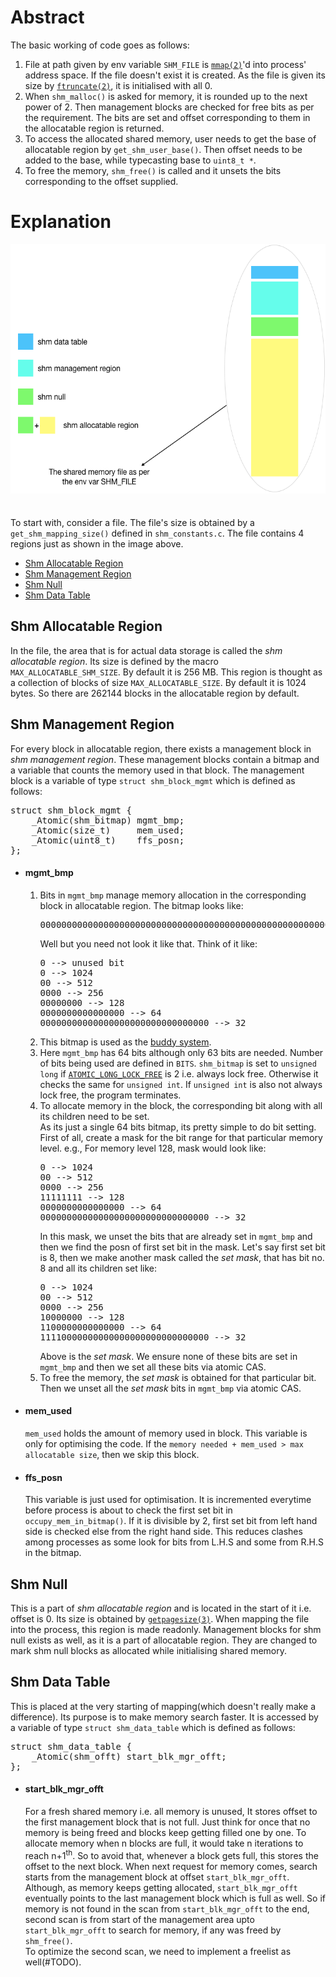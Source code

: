 <h1>Abstract</h1>
The basic working of code goes as follows:
<ol>
	<li>
		File at path given by env variable <code>SHM_FILE</code> is <a href="http://man7.org/linux/man-pages/man2/mmap.2.html"><code>mmap(2)</code></a>'d into process' address space.
		If the file doesn't exist it is created. As the file is given its size by <a href="https://linux.die.net/man/2/ftruncate"><code>ftruncate(2)</code></a>,
		it is initialised with all 0.
	</li>
	<li>
		When <code>shm_malloc()</code> is asked for memory, it is rounded up to the next power of 2. Then management blocks are 
		checked for free bits as per the requirement. The bits are set and offset corresponding to them in the allocatable region
		is returned.
	</li>
	<li>
		To access the allocated shared memory, user needs to get the base of allocatable region by <code>get_shm_user_base()</code>.
		Then offset needs to be added to the base, while typecasting base to <code>uint8_t *</code>.
	</li>
	<li>
		To free the memory, <code>shm_free()</code> is called and it unsets the bits corresponding to the offset supplied.
	</li>
</ol>
	

<h1>Explanation</h1>

<img src="shared_memory.png" alt="shared memory file structure" width="600" height="400"><br><br><br>
To start with, consider a file. The file's size is obtained by a <code>get_shm_mapping_size()</code> defined in
<code>shm_constants.c</code>. The file contains 4 regions just as shown in the image above.

<ul>
	<li>
		<a href="#shm-allocatable-region">
			Shm Allocatable Region
		</a>
	</li>
	<li>
		<a href="#shm-management-region">
			Shm Management Region
		</a>
	</li>
	<li>
		<a href="#shm-null">
			Shm Null
		</a>
	</li>
	<li>
		<a href="#shm-data-table">
			Shm Data Table
		</a>
	</li>
</ul>

<h2>Shm Allocatable Region</h2>
In the file, the area that is for actual data storage is called the <em>shm allocatable region</em>. Its size is
defined by the macro <code>MAX_ALLOCATABLE_SHM_SIZE</code>. By default it is 256 MB. This region is thought as a collection
of blocks of size <code>MAX_ALLOCATABLE_SIZE</code>. By default it is 1024 bytes. So there are 262144 blocks in the allocatable
region by default.

<h2>Shm Management Region</h2>
For every block in allocatable region, there exists a management block in <em>shm management region</em>. These management
blocks contain a bitmap and a variable that counts the memory used in that block. The management block is a variable of
type <code>struct shm_block_mgmt</code> which is defined as follows:

<pre>
struct shm_block_mgmt {
    _Atomic(shm_bitmap) mgmt_bmp;
    _Atomic(size_t)     mem_used;
    _Atomic(uint8_t)    ffs_posn;
};
</pre>

<ul>
	<li>
		<h4>mgmt_bmp</h4>
			<ol>
				<li>
				Bits in <code>mgmt_bmp</code> manage memory allocation in the corresponding block in allocatable region. 
				The bitmap looks like:
<pre>
0000000000000000000000000000000000000000000000000000000000000000
</pre>
				Well but you need not look it like that. Think of it like:
<pre>
0 --> unused bit
0 --> 1024 
00 --> 512 
0000 --> 256 
00000000 --> 128 
0000000000000000 --> 64 
00000000000000000000000000000000 --> 32 
</pre>
				</li>
				<li>
					This bitmap is used as the <a href="https://en.wikipedia.org/wiki/Buddy_memory_allocation">buddy system</a>.
				</li>
				<li>
					Here <code>mgmt_bmp</code> has 64 bits although only 63 bits are needed. Number of bits being used are defined in <code>BITS</code>.
					<code>shm_bitmap</code> is set to <code>unsigned long</code> if <a href="https://www.ibm.com/support/knowledgecenter/en/SSLTBW_2.1.0/com.ibm.zos.v2r1.cbclx01/atomicmacros.htm"><code>ATOMIC_LONG_LOCK_FREE</code></a>
					is 2 i.e. always lock free. Otherwise it checks the same for <code>unsigned int</code>. If <code>unsigned int</code>
					is also not always lock free, the program terminates.
				</li>
				<li>
					To allocate memory in the block, the corresponding bit along with all its children need to be set.<br>
					As its just a single 64 bits bitmap, its pretty simple to do bit setting. First of all, create a mask for the bit range
					for that particular memory level. e.g., For memory level 128, mask would look like:
<pre>
0 --> 1024 
00 --> 512 
0000 --> 256 
11111111 --> 128 
0000000000000000 --> 64 
00000000000000000000000000000000 --> 32
</pre>
					In this mask, we unset the bits that are already set in <code>mgmt_bmp</code> and then we find the posn
					of first set bit in the mask. Let's say first set bit is 8, then we make another mask called the <em>set mask</em>,
					that has bit no. 8 and all its children set like:
<pre>
0 --> 1024 
00 --> 512 
0000 --> 256 
10000000 --> 128 
1100000000000000 --> 64 
11110000000000000000000000000000 --> 32
</pre>
					Above is the <em>set mask</em>. We ensure none of these bits are set in <code>mgmt_bmp</code> and then we
					set all these bits via atomic CAS.
				</li>
				<li>
					To free the memory, the <em>set mask</em> is obtained for that particular bit. Then we unset all the <em>set mask</em> bits
					in <code>mgmt_bmp</code> via atomic CAS.
				</li>
			</ol>
	</li>
	<li>
		<h4>mem_used</h4>
			<code>mem_used</code> holds the amount of memory used in block. This variable is only for optimising the code. If the 
			<code>memory needed + mem_used > max allocatable size</code>, then we skip this block.
	</li>
	<li>
		<h4>ffs_posn</h4>
			This variable is just used for optimisation. It is incremented everytime before process is about to check
			the first set bit in <code>occupy_mem_in_bitmap()</code>. If it is divisible by 2, first set bit from 
			left hand side is checked else from the right hand side. This reduces clashes among processes as some look for
			bits from L.H.S and some from R.H.S in the bitmap.
	</li>
</ul>

<h2>Shm Null</h2>

This is a part of <em>shm allocatable region</em> and is located in the start of it i.e. offset is 0. Its size is obtained by 
<a href="https://www.freebsd.org/cgi/man.cgi?sektion=3&query=getpagesize"><code>getpagesize(3)</code></a>. When mapping
the file into the process, this region is made readonly. Management blocks for shm null exists as well, as it is a part of
allocatable region. They are changed to mark shm null blocks as allocated while initialising shared memory.

<h2>Shm Data Table</h2>

This is placed at the very starting of mapping(which doesn't really make a difference). Its purpose is to make memory
search faster. It is accessed by a variable of type <code>struct shm_data_table</code> which is defined as follows:

<pre>
struct shm_data_table {
    _Atomic(shm_offt) start_blk_mgr_offt;
};
</pre>

<ul>
	<li>
	<h4>start_blk_mgr_offt</h4>
	For a fresh shared memory i.e. all memory is unused, It stores offset to the first management block that is not full.
	Just think for once that no memory is being freed and blocks keep getting filled one by one. To allocate memory
	when n blocks are full, it would take n iterations to reach n+1<sup>th</sup>. So to avoid that, whenever a block
	gets full, this stores the offset to the next block. When next request for memory comes, search starts from
	the management block at offset <code>start_blk_mgr_offt</code>. Although, as memory keeps getting allocated,
	<code>start_blk_mgr_offt</code> eventually points to the last management block which is full as well.
	So if memory is not found in the scan from <code>start_blk_mgr_offt</code> to the end, second scan is from
	start of the management area upto <code>start_blk_mgr_offt</code> to search for memory, if any was freed by
	<code>shm_free()</code>.<br>
	To optimize the second scan, we need to implement a freelist as well(#TODO).
	</li>
</ul>
